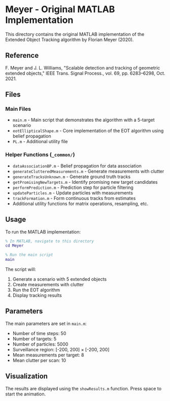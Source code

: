 # Meyer - Original MATLAB Implementation

This directory contains the original MATLAB implementation of the Extended Object Tracking algorithm by Florian Meyer (2020).

## Reference

F. Meyer and J. L. Williams, "Scalable detection and tracking of geometric extended objects," IEEE Trans. Signal Process., vol. 69, pp. 6283–6298, Oct. 2021.

## Files

### Main Files
- `main.m` - Main script that demonstrates the algorithm with a 5-target scenario
- `eotEllipticalShape.m` - Core implementation of the EOT algorithm using belief propagation
- `PL.m` - Additional utility file

### Helper Functions (`_common/`)
- `dataAssociationBP.m` - Belief propagation for data association
- `generateClutteredMeasurements.m` - Generate measurements with clutter
- `generateTracksUnknown.m` - Generate ground truth tracks
- `getPromisingNewTargets.m` - Identify promising new target candidates
- `performPrediction.m` - Prediction step for particle filtering
- `updateParticles.m` - Update particles with measurements
- `trackFormation.m` - Form continuous tracks from estimates
- Additional utility functions for matrix operations, resampling, etc.

## Usage

To run the MATLAB implementation:

```matlab
% In MATLAB, navigate to this directory
cd Meyer

% Run the main script
main
```

The script will:
1. Generate a scenario with 5 extended objects
2. Create measurements with clutter
3. Run the EOT algorithm
4. Display tracking results

## Parameters

The main parameters are set in `main.m`:
- Number of time steps: 50
- Number of targets: 5
- Number of particles: 5000
- Surveillance region: [-200, 200] × [-200, 200]
- Mean measurements per target: 8
- Mean clutter per scan: 10

## Visualization

The results are displayed using the `showResults.m` function. Press space to start the animation.